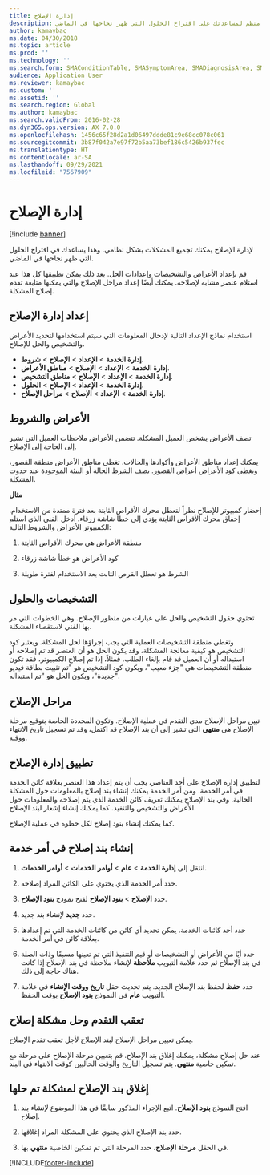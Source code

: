 ```yaml
---
title: إدارة الإصلاح
description: قم بتجميع المشكلات بشكل منظم لمساعدتك على اقتراح الحلول التي ظهر نجاحها في الماضي.
author: kamaybac
ms.date: 04/30/2018
ms.topic: article
ms.prod: ''
ms.technology: ''
ms.search.form: SMAConditionTable, SMASymptomArea, SMADiagnosisArea, SMAResolutionTable, SMARepairStage
audience: Application User
ms.reviewer: kamaybac
ms.custom: ''
ms.assetid: ''
ms.search.region: Global
ms.author: kamaybac
ms.search.validFrom: 2016-02-28
ms.dyn365.ops.version: AX 7.0.0
ms.openlocfilehash: 1456c65f28d2a1d06497ddde81c9e68cc078c061
ms.sourcegitcommit: 3b87f042a7e97f72b5aa73bef186c5426b937fec
ms.translationtype: HT
ms.contentlocale: ar-SA
ms.lasthandoff: 09/29/2021
ms.locfileid: "7567909"
---
```

# <a name="repair-management"></a>إدارة الإصلاح       

[!include [banner](../includes/banner.md)]


لإدارة الإصلاح يمكنك تجميع المشكلات بشكل نظامي. وهذا يساعدك في اقتراح الحلول التي ظهر نجاحها في الماضي.

قم بإعداد الأعراض والتشخيصات وإعدادات الحل. بعد ذلك يمكن تطبيقها كل هذا عند استلام عنصر مشابه لإصلاحه. يمكنك أيضًا إعداد مراحل الإصلاح والتي يمكنها متابعة تقدم إصلاح المشكلة.

## <a name="setting-up-repair-management"></a>إعداد إدارة الإصلاح

استخدام نماذج الإعداد التالية لإدخال المعلومات التي سيتم استخدامها لتحديد الأعراض والتشخيص والحل للإصلاح.

- **إدارة الخدمة** \> **الإعداد** \> **الإصلاح** \> **شروط**.
- **إدارة الخدمة** \> **الإعداد** \> **الإصلاح** \> **مناطق الأعراض**.
-  **إدارة الخدمة** \> **الإعداد** \> **الإصلاح** \> **مناطق التشخيص**.
- **إدارة الخدمة** \> **الإعداد** \> **الإصلاح** \> **الحلول**.
- **إدارة الخدمة** \> **الإعداد** \> **الإصلاح** \> **مراحل الإصلاح**.

## <a name="symptoms-and-conditions"></a>الأعراض والشروط

تصف الأعراض يشخص العميل المشكلة. تتضمن الأعراض ملاحظات العميل التي تشير إلى الحاجة إلى الإصلاح.

يمكنك إعداد مناطق الأعراض وأكوادها والحالات. تغطي مناطق الأعراض منطقة القصور، ويغطي كود الأعراض أعراض القصور. يصف الشرط الحالة أو البيئة الموجودة عند حدوث المشكلة.

**مثال**

إحضار كمبيوتر للإصلاح نظراً لتعطل محرك الأقراص الثابتة بعد فترة ممتدة من الاستخدام. إخفاق محرك الأقراص الثابتة يؤدي إلى خطأ شاشة زرقاء. أدخل الفني الذي استلم الكمبيوتر الأعراض والشروط التالية:

1.  منطقة الأعراض هي محرك الأقراص الثابتة

2.  كود الأعراض هو خطأ شاشة زرقاء

3.  الشرط هو تعطل القرص الثابت بعد الاستخدام لفترة طويلة

## <a name="diagnosis-and-resolutions"></a>التشخيصات والحلول

تحتوي حقول التشخيص والحل على عبارات من منظور الإصلاح. وهي الخطوات التي مر بها الفني لاستقصاء المشكلة.

وتغطي منطقة التشخيصات العملية التي يجب إجراؤها لحل المشكلة. ويعتبر كود التشخيص هو كيفية معالجة المشكلة، وقد يكون الحل هو أن العنصر قد تم إصلاحه أو استبداله أو أن العميل قد قام بإلغاء الطلب. فمثلاً، إذا تم إصلاح الكمبيوتر، فقد تكون منطقة التشخيصات هي "جزء معيب"، ويكون كود التشخيص هو "تم تثبيت بطاقة فيديو جديدة"، ويكون الحل هو "تم استبداله".

## <a name="repair-stages"></a>مراحل الإصلاح

تبين مراحل الإصلاح مدى التقدم في عملية الإصلاح. وتكون المحددة الخاصة بتوقيع مرحلة الإصلاح هي **منتهي** التي تشير إلى أن بند الإصلاح قد اكتمل، وقد تم تسجيل تاريخ الانتهاء ووقته.

## <a name="applying-repair-management"></a>تطبيق إدارة الإصلاح

لتطبيق إدارة الإصلاح على أحد العناصر، يجب أن يتم إعداد هذا العنصر بعلاقة كائن الخدمة في أمر الخدمة. ومن أمر الخدمة يمكنك إنشاء بند إصلاح بالمعلومات حول المشكلة الحالية. وفي بند الإصلاح يمكنك تعريف كائن الخدمة الذي يتم إصلاحه والمعلومات حول الأعراض والتشخيص والتنفيذ. كما يمكنك إنشاء إشعار لبند الإصلاح.

كما يمكنك إنشاء بنود إصلاح لكل خطوة في عملية الإصلاح.

## <a name="create-a-repair-line-on-a-service-order"></a>إنشاء بند إصلاح في أمر خدمة

1.  انتقل إلى **إدارة الخدمة** \> **عام** \> **أوامر الخدمات** \> **أوامر الخدمات**.

2.  حدد أمر الخدمة الذي يحتوي على الكائن المراد إصلاحه.

3.  حدد **الإصلاح** \> **بنود الإصلاح** لفتح نموذج **بنود الإصلاح**.

4.  حدد **جديد** لإنشاء بند جديد.

5.  حدد أحد كائنات الخدمة. يمكن تحديد أي كائن من كائنات الخدمة التي تم إعدادها بعلاقة كائن في أمر الخدمة.

6.  حدد أيًا من الأعراض أو التشخيصات أو قيم التنفيذ التي تم تعينها مسبقًا وذات الصلة في بند الإصلاح ثم حدد علامة التبويب **ملاحظة** لإنشاء ملاحظة في بند الإصلاح إذا كانت هناك حاجة إلى ذلك.

7.  حدد **حفظ** لحفظ بند الإصلاح الجديد. يتم تحديث حقل **تاريخ ووقت الإنشاء‬** في علامة التبويب **عام** في النموذج **بنود الإصلاح** بوقت الحفظ.

## <a name="tracking-progress-and-resolving-a-repair-issue"></a>تعقب التقدم وحل مشكلة إصلاح

يمكن تعيين مراحل الإصلاح لبند الإصلاح لأجل تعقب تقدم الإصلاح.

عند حل إصلاح مشكلة، يمكنك إغلاق بند الإصلاح. قم بتعيين مرحلة الإصلاح على مرحلة مع تمكين خاصية **منتهى**. يتم تسجيل التاريخ والوقت الحاليين كوقت الانتهاء في البند.

## <a name="close-a-repair-line-for-a-resolved-issue"></a>إغلاق بند الإصلاح لمشكلة تم حلها

1.  افتح النموذج **بنود الإصلاح**. اتبع الإجراء المذكور سابقًا في هذا الموضوع لإنشاء بند إصلاح.

2.  حدد بند الإصلاح الذي يحتوي على المشكلة المراد إغلاقها.

3.  في الحقل **مرحلة الإصلاح**، حدد المرحلة التي تم تمكين الخاصية **منتهي** بها.

  




[!INCLUDE[footer-include](../../includes/footer-banner.md)]